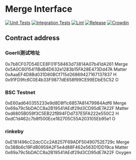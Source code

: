 # Merge Interface

[![Unit Tests](https://github.com/Uniswap/uniswap-interface/actions/workflows/unit-tests.yaml/badge.svg)](https://github.com/Uniswap/uniswap-interface/actions/workflows/unit-tests.yaml)
[![Integration Tests](https://github.com/Uniswap/uniswap-interface/actions/workflows/integration-tests.yaml/badge.svg)](https://github.com/Uniswap/uniswap-interface/actions/workflows/integration-tests.yaml)
[![Lint](https://github.com/Uniswap/uniswap-interface/actions/workflows/lint.yml/badge.svg)](https://github.com/Uniswap/uniswap-interface/actions/workflows/lint.yml)
[![Release](https://github.com/Uniswap/uniswap-interface/actions/workflows/release.yaml/badge.svg)](https://github.com/Uniswap/uniswap-interface/actions/workflows/release.yaml)
[![Crowdin](https://badges.crowdin.net/uniswap-interface/localized.svg)](https://crowdin.com/project/uniswap-interface)


## Contract address


### Goerli测试地址
0x7b8CF07D54ECE8F01F58463d73814A07b41dA261 Merge  
0x5A0C6015411BdB4D632e1283b15FA28E473Dd47A Matter  
0xAaaEF4D8Bd031D80BCf715d26869427167137837 H  
0x91FD9fc6C0E4b33F9877dE658f99CE99EDbE5C52 O  

### BSC Testnet
0xE60ad640355233e9d8D8f1c6857A81479984Adf6 Merge
0x69a79c5bDACC8a2B19541AEdf29d3CD95dE7A22F Matter  
0xd6805B059f3C5EB22fB94FDd737E5FA222e550C2 H  
0xdC1d462c7b8f500Ece182705C55A203105Eb95e1 O  

### rinkeby
0xE181496cC2dcCCc2A8257F69ADF50490752E729c Merge
0x388b6c19FdB0959A2F5e4d88F462e563D1DD19ca Matter
0x69a79c5bDACC8a2B19541AEdf29d3CD95dE7A22F Oxygen
 